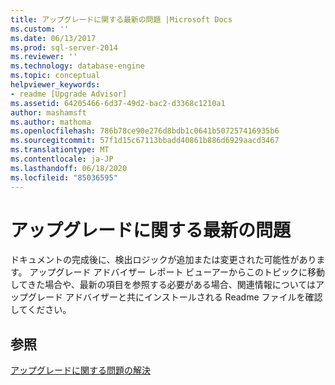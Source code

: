 ```yaml
---
title: アップグレードに関する最新の問題 |Microsoft Docs
ms.custom: ''
ms.date: 06/13/2017
ms.prod: sql-server-2014
ms.reviewer: ''
ms.technology: database-engine
ms.topic: conceptual
helpviewer_keywords:
- readme [Upgrade Advisor]
ms.assetid: 64205466-6d37-49d2-bac2-d3368c1210a1
author: mashamsft
ms.author: mathoma
ms.openlocfilehash: 786b78ce90e276d8bdb1c0641b507257416935b6
ms.sourcegitcommit: 57f1d15c67113bbadd40861b886d6929aacd3467
ms.translationtype: MT
ms.contentlocale: ja-JP
ms.lasthandoff: 06/18/2020
ms.locfileid: "85036595"
---
```

# <a name="late-breaking-upgrade-issues"></a>アップグレードに関する最新の問題
  ドキュメントの完成後に、検出ロジックが追加または変更された可能性があります。 アップグレード アドバイザー レポート ビューアーからこのトピックに移動してきた場合や、最新の項目を参照する必要がある場合、関連情報についてはアップグレード アドバイザーと共にインストールされる Readme ファイルを確認してください。  
  
## <a name="see-also"></a>参照  
 [アップグレードに関する問題の解決](../../../2014/sql-server/install/resolving-upgrade-issues.md)  
  
  
